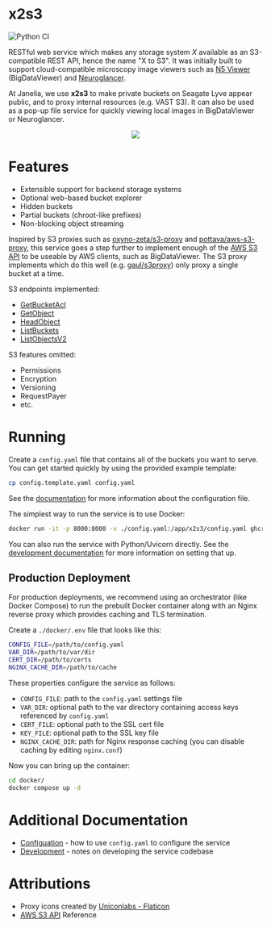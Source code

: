# x2s3

![Python CI](https://github.com/JaneliaSciComp/x2s3/actions/workflows/python-ci.yml/badge.svg)

RESTful web service which makes any storage system *X* available as an S3-compatible REST API, hence the name "X to S3". It was initially built to support cloud-compatible microscopy image viewers such as [N5 Viewer](https://github.com/saalfeldlab/n5-viewer) (BigDataViewer) and [Neuroglancer](https://github.com/google/neuroglancer).

At Janelia, we use **x2s3** to make private buckets on Seagate Lyve appear public, and to proxy internal resources (e.g. VAST S3). It can also be used as a pop-up file service for quickly viewing local images in BigDataViewer or Neuroglancer.

<p align="center">
    <img src="https://raw.githubusercontent.com/JaneliaSciComp/x2s3/main/docs/use_cases.png">
</p>

# Features

* Extensible support for backend storage systems
* Optional web-based bucket explorer
* Hidden buckets
* Partial buckets (chroot-like prefixes)
* Non-blocking object streaming

Inspired by S3 proxies such as [oxyno-zeta/s3-proxy](https://github.com/oxyno-zeta/s3-proxy) and [pottava/aws-s3-proxy](https://github.com/pottava/aws-s3-proxy), this service goes a step further to implement enough of the [AWS S3 API](https://docs.aws.amazon.com/AmazonS3/latest/API/Type_API_Reference.html) to be useable by AWS clients, such as  BigDataViewer. The S3 proxy implements which do this well (e.g. [gaul/s3proxy](https://github.com/gaul/s3proxy)) only proxy a single bucket at a time.

S3 endpoints implemented:
* [GetBucketAcl](https://docs.aws.amazon.com/AmazonS3/latest/API/API_GetBucketAcl.html)
* [GetObject](https://docs.aws.amazon.com/AmazonS3/latest/API/API_GetObject.html)
* [HeadObject](https://docs.aws.amazon.com/AmazonS3/latest/API/API_HeadObject.html)
* [ListBuckets](https://docs.aws.amazon.com/AmazonS3/latest/API/API_ListBuckets.html)
* [ListObjectsV2](https://docs.aws.amazon.com/AmazonS3/latest/API/API_ListObjectsV2.html)

S3 features omitted:
* Permissions
* Encryption
* Versioning
* RequestPayer
* etc.

# Running

Create a `config.yaml` file that contains all of the buckets you want to serve. You can get started quickly by using the provided example template:

```bash
cp config.template.yaml config.yaml
```

See the [documentation](docs/Config.md) for more information about the configuration file.

The simplest way to run the service is to use Docker:

```bash
docker run -it -p 8000:8000 -v ./config.yaml:/app/x2s3/config.yaml ghcr.io/janeliascicomp/x2s3:latest
```

You can also run the service with Python/Uvicorn directly. See the [development documentation](docs/Development.md) for more information on setting that up.


## Production Deployment

For production deployments, we recommend using an orchestrator (like Docker Compose) to run the prebuilt Docker container along with an Nginx reverse proxy which provides caching and TLS termination.

Create a `./docker/.env` file that looks like this:

```bash
CONFIG_FILE=/path/to/config.yaml
VAR_DIR=/path/to/var/dir
CERT_DIR=/path/to/certs
NGINX_CACHE_DIR=/path/to/cache
```

These properties configure the service as follows:
* `CONFIG_FILE`: path to the `config.yaml` settings file
* `VAR_DIR`: optional path to the var directory containing access keys referenced by `config.yaml`
* `CERT_FILE`: optional path to the SSL cert file
* `KEY_FILE`: optional path to the SSL key file
* `NGINX_CACHE_DIR`: path for Nginx response caching (you can disable caching by editing `nginx.conf`)

Now you can bring up the container:

```bash
cd docker/
docker compose up -d
```

# Additional Documentation

* [Configuation](docs/Config.md) - how to use `config.yaml` to configure the service
* [Development](docs/Development.md) - notes on developing the service codebase


# Attributions

* Proxy icons created by [Uniconlabs - Flaticon](https://www.flaticon.com/free-icons/proxy)
* [AWS S3 API](https://docs.aws.amazon.com/AmazonS3/latest/API/Type_API_Reference.html) Reference
